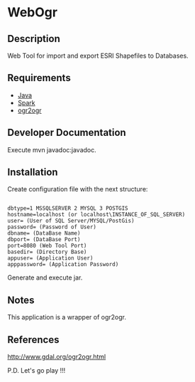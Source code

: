# WebOgr #

## Description ##
Web Tool for import and export ESRI Shapefiles to Databases.

## Requirements ##
* [Java](https://www.java.com/es/download/)
* [Spark](http://www.sparkjava.com/)
* [ogr2ogr](http://www.gdal.org/ogr2ogr.html)

## Developer Documentation ##
Execute mvn javadoc:javadoc.

## Installation ##
Create configuration file with the next structure:

~~~

dbtype=1 MSSQLSERVER 2 MYSQL 3 POSTGIS
hostname=localhost (or localhost\INSTANCE_OF_SQL_SERVER)
user= (User of SQL Server/MYSQL/PostGis)
password= (Password of User)
dbname= (DataBase Name)
dbport= (DataBase Port)
port=8080 (Web Tool Port)
basedir= (Directory Base)
appuser= (Application User)
apppassword= (Application Password)

~~~

Generate and execute jar.

## Notes ##
This application is a wrapper of ogr2ogr.

## References ##
http://www.gdal.org/ogr2ogr.html

P.D. Let's go play !!!







